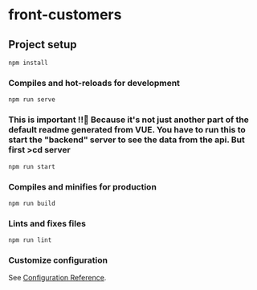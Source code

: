 # front-customers

## Project setup
```
npm install
```

### Compiles and hot-reloads for development
```
npm run serve
```

### This is important !!👀  Because it's not just another part of the default readme generated from VUE. You have to run this to start the "backend" server to see the data from the api. But first >cd server
```
npm run start
```

### Compiles and minifies for production
```
npm run build
```

### Lints and fixes files
```
npm run lint
```

### Customize configuration
See [Configuration Reference](https://cli.vuejs.org/config/).
